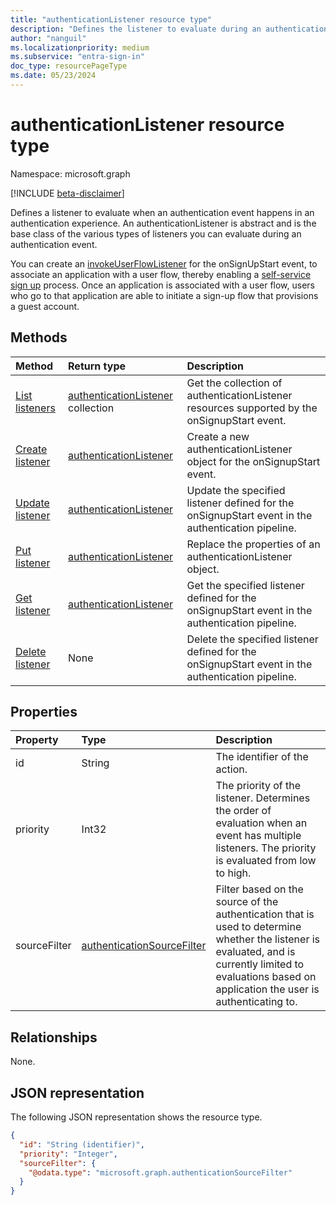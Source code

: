 ```yaml
---
title: "authenticationListener resource type"
description: "Defines the listener to evaluate during an authentication event."
author: "nanguil"
ms.localizationpriority: medium
ms.subservice: "entra-sign-in"
doc_type: resourcePageType
ms.date: 05/23/2024
---
```


# authenticationListener resource type

Namespace: microsoft.graph

[!INCLUDE [beta-disclaimer](../../includes/beta-disclaimer.md)]

Defines a listener to evaluate when an authentication event happens in an authentication experience. An authenticationListener is abstract and is the base class of the various types of listeners you can evaluate during an authentication event. 

You can create an [invokeUserFlowListener](../resources/invokeuserflowlistener.md) for the onSignUpStart event, to associate an application with a user flow, thereby enabling a [self-service sign up](/azure/active-directory/external-identities/self-service-sign-up-overview) process. Once an application is associated with a user flow, users who go to that application are able to initiate a sign-up flow that provisions a guest account.

## Methods

|Method|Return type|Description|
|:---|:---|:---|
|[List listeners](../api/authenticationeventspolicy-list-onsignupstart.md)|[authenticationListener](../resources/authenticationlistener.md) collection|Get the collection of authenticationListener resources supported by the onSignupStart event.|
|[Create listener](../api/authenticationeventspolicy-post-onsignupstart.md)|[authenticationListener](../resources/authenticationlistener.md)|Create a new authenticationListener object for the onSignupStart event.|
|[Update listener](../api/authenticationlistener-update.md)|[authenticationListener](../resources/authenticationlistener.md)|Update the specified listener defined for the onSignupStart event in the authentication pipeline.|
|[Put listener](../api/authenticationlistener-put.md)|[authenticationListener](../resources/authenticationlistener.md)|Replace the properties of an authenticationListener object.|
|[Get listener](../api/authenticationlistener-get.md)|[authenticationListener](../resources/authenticationlistener.md)|Get the specified listener defined for the onSignupStart event in the authentication pipeline.|
|[Delete listener](../api/authenticationlistener-delete.md)|None|Delete the specified listener defined for the onSignupStart event in the authentication pipeline.|

## Properties

|Property|Type|Description|
|:---|:---|:---|
|id|String|The identifier of the action.|
|priority|Int32|The priority of the listener. Determines the order of evaluation when an event has multiple listeners. The priority is evaluated from low to high.|
|sourceFilter|[authenticationSourceFilter](../resources/authenticationsourcefilter.md)|Filter based on the source of the authentication that is used to determine whether the listener is evaluated, and is currently limited to evaluations based on application the user is authenticating to.|

## Relationships

None.

## JSON representation

The following JSON representation shows the resource type.
<!-- {
  "blockType": "resource",
  "keyProperty": "id",
  "@odata.type": "microsoft.graph.authenticationListener",
  "openType": false
}
-->

``` json
{
  "id": "String (identifier)",
  "priority": "Integer",
  "sourceFilter": {
    "@odata.type": "microsoft.graph.authenticationSourceFilter"
  }
}
```
